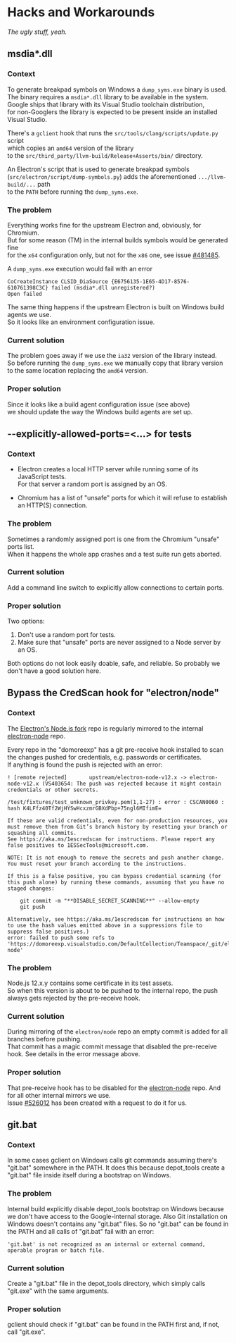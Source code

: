 # Hacks and Workarounds

*The ugly stuff, yeah.*

## msdia*.dll

### Context

To generate breakpad symbols on Windows a `dump_syms.exe` binary is used.  
The binary requires a `msdia*.dll` library to be available in the system.  
Google ships that library with its Visual Studio toolchain distribution,  
for non-Googlers the library is expected to be present inside an installed Visual Studio.

There's a `gclient` hook that runs the `src/tools/clang/scripts/update.py` script  
which copies an `amd64` version of the library  
to the `src/third_party/llvm-build/Release+Asserts/bin/` directory.

An Electron's script that is used to generate breakpad symbols  
(`src/electron/script/dump-symbols.py`) adds the aforementioned `.../llvm-build/...` path  
to the `PATH` before running the `dump_syms.exe`.

### The problem

Everything works fine for the upstream Electron and, obviously, for Chromium.  
But for some reason (TM) in the internal builds symbols would be generated fine  
for the `x64` configuration only, but not for the `x86` one, see issue [#481485][].

A `dump_syms.exe` execution would fail with an error
```
CoCreateInstance CLSID_DiaSource {E6756135-1E65-4D17-8576-610761398C3C} failed (msdia*.dll unregistered?)
Open failed
```

The same thing happens if the upstream Electron is built on Windows build agents we use.  
So it looks like an environment configuration issue.

### Current solution

The problem goes away if we use the `ia32` version of the library instead.  
So before running the `dump_syms.exe` we manually copy that library version  
to the same location replacing the `amd64` version.

### Proper solution

Since it looks like a build agent configuration issue (see above)  
we should update the way the Windows build agents are set up.

## --explicitly-allowed-ports=<...> for tests

### Context

-   Electron creates a local HTTP server while running some of its JavaScript tests.  
    For that server a random port is assigned by an OS.

-   Chromium has a list of "unsafe" ports for which it will refuse to establish an HTTP(S) connection.

### The problem

Sometimes a randomly assigned port is one from the Chromium "unsafe" ports list.  
When it happens the whole app crashes and a test suite run gets aborted.

### Current solution

Add a command line switch to explicitly allow connections to certain ports.  

### Proper solution

Two options:
1. Don't use a random port for tests.
2. Make sure that "unsafe" ports are never assigned to a Node server by an OS.

Both options do not look easily doable, safe, and reliable. So probably we don't have a good solution here.

## Bypass the CredScan hook for "electron/node"

### Context

The [Electron's Node.js fork][] repo is regularly mirrored to the internal [electron-node][] repo.

Every repo in the "domoreexp" has a git pre-receive hook installed
to scan the changes pushed for credentials, e.g. passwords or certificates.  
If anything is found the push is rejected with an error:

```
! [remote rejected]       upstream/electron-node-v12.x -> electron-node-v12.x (VS403654: The push was rejected because it might contain credentials or other secrets.

/test/fixtures/test_unknown_privkey.pem(1,1-27) : error : CSCAN0060 : hash K4LFfz40Tf2WjHYSwHcxzmrGBXdPbp+75ngl6MIfimE=

If these are valid credentials, even for non-production resources, you must remove them from Git’s branch history by resetting your branch or squashing all commits.
See https://aka.ms/1escredscan for instructions. Please report any false positives to 1ESSecTools@microsoft.com.

NOTE: It is not enough to remove the secrets and push another change. You must reset your branch according to the instructions.

If this is a false positive, you can bypass credential scanning (for this push alone) by running these commands, assuming that you have no staged changes:

    git commit -m "**DISABLE_SECRET_SCANNING**" --allow-empty
    git push

Alternatively, see https://aka.ms/1escredscan for instructions on how to use the hash values emitted above in a suppressions file to suppress false positives.)
error: failed to push some refs to 'https://domoreexp.visualstudio.com/DefaultCollection/Teamspace/_git/electron-node'
```

### The problem

Node.js 12.x.y contains some certificate in its test assets.  
So when this version is about to be pushed to the internal repo,
the push always gets rejected by the pre-receive hook.

### Current solution

During mirroring of the `electron/node` repo an empty commit is added for all branches before pushing.  
That commit has a magic commit message that disabled the pre-receive hook. See details in the error message above.

### Proper solution

That pre-receive hook has to be disabled for the [electron-node][] repo. And for all other internal mirrors we use.  
Issue [#526012][] has been created with a request to do it for us.

## git.bat

### Context

In some cases gclient on Windows calls git commands assuming there's "git.bat" somewhere in the PATH. It does this
because depot_tools create a "git.bat" file inside itself during a bootstrap on Windows.

### The problem

Internal build explicitly disable depot_tools bootstrap on Windows because we don't have access to the Google-internal
storage. Also Git installation on Windows doesn't contains any "git.bat" files. So no "git.bat" can be found in the PATH
and all calls of "git.bat" fail with an error:

```
'git.bat' is not recognized as an internal or external command, operable program or batch file.
```

### Current solution

Create a "git.bat" file in the depot_tools directory, which simply calls "git.exe" with the same arguments.

### Proper solution

gclient should check if "git.bat" can be found in the PATH first and, if not, call "git.exe".

[#481485]: https://domoreexp.visualstudio.com/MSTeams/_workitems/edit/481485
[Electron's Node.js fork]: https://github.com/electron/node
[electron-node]: https://domoreexp.visualstudio.com/Teamspace/_git/electron-node
[#526012]: https://domoreexp.visualstudio.com/MSTeams/_workitems/edit/526012
